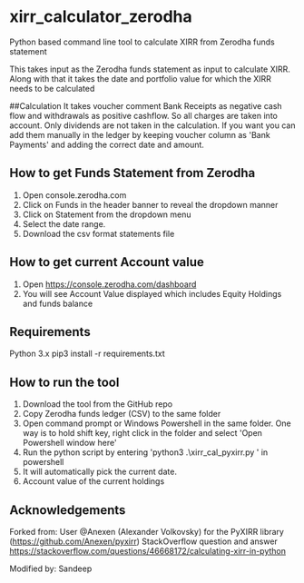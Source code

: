 # xirr_calculator_zerodha
Python based command line tool to calculate XIRR from Zerodha funds statement

This takes input as the Zerodha funds statement as input to calculate XIRR. Along with that it takes the date and portfolio value for which the XIRR needs to be calculated

##Calculation
It takes voucher comment Bank Receipts as negative cash flow and withdrawals as positive cashflow. So all charges are taken into account. Only dividends are not taken in the calculation. If you want you can add them manually in the ledger by keeping voucher column as 'Bank Payments' and adding the correct date and amount.

## How to get Funds Statement from Zerodha
1. Open console.zerodha.com
2. Click on Funds in the header banner to reveal the dropdown manner
3. Click on Statement from the dropdown menu
4. Select the date range.
5. Download the csv format statements file

## How to get current Account value
1. Open https://console.zerodha.com/dashboard
2. You will see Account Value displayed which includes Equity Holdings and funds balance

## Requirements
Python 3.x
pip3 install -r requirements.txt

## How to run the tool
1. Download the tool from the GitHub repo
2. Copy Zerodha funds ledger (CSV) to the same folder
3. Open command prompt or Windows Powershell in the same folder. One way is to hold shift key, right click in the folder and select 'Open Powershell window here'
5. Run the python script by entering 'python3 .\xirr_cal_pyxirr.py <csvfile>' in powershell
6. It will automatically pick the current date.
7. Account value of the current holdings



## Acknowledgements

Forked from:
User @Anexen (Alexander Volkovsky) for the PyXIRR library (https://github.com/Anexen/pyxirr)
StackOverflow question and answer https://stackoverflow.com/questions/46668172/calculating-xirr-in-python

Modified by:
Sandeep